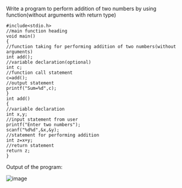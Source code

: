 Write a program to perform addition of two numbers by using function(without arguments with return type)


    #include<stdio.h>
    //main function heading
    void main()
    {
    //function taking for performing addition of two numbers(without arguments)
    int add();
    //variable declaration(optional)
    int c;
    //function call statement
    c=add();
    //output statement
    printf("Sum=%d",c);
    }
    int add()
    {
    //variable declaration
    int x,y;
    //input statement from user
    printf("Enter two numbers");
    scanf("%d%d",&x,&y);
    //statement for performing addition
    int z=x+y;
    //return statement
    return z;
    }


Output of the program:


 ![image](https://github.com/AklavyaSangra/Homework/assets/146859465/3e1602e6-d7e3-450e-aba3-aea4953096cb)
